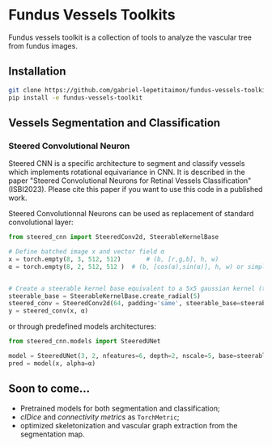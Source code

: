 # Fundus Vessels Toolkits

Fundus vessels toolkit is a collection of tools to analyze the vascular tree from fundus images.


## Installation


```bash
git clone https://github.com/gabriel-lepetitaimon/fundus-vessels-toolkit.git
pip install -e fundus-vessels-toolkit
```

## Vessels Segmentation and Classification

### Steered Convolutional Neuron
Steered CNN is a specific architecture to segment and classify vessels which implements rotational equivariance in CNN.
It is described in the paper "Steered Convolutional Neurons for Retinal Vessels Classification" (ISBI2023). Please cite this paper if you want to use this code in a published work.

Steered Convolutionnal Neurons can be used as replacement of standard convolutional layer:
```python
from steered_cnn import SteeredConv2d, SteerableKernelBase

# Define batched image x and vector field α
x = torch.empty(8, 3, 512, 512)       # (b, [r,g,b], h, w)
α = torch.empty(8, 2, 512, 512 )  # (b, [cos(α),sin(α)], h, w) or simply torch.empty(8, 512, 512) to provide α in radians.


# Create a steerable kernel base equivalent to a 5x5 gaussian kernel (the actual kernel size is 7x7 to accommodate 45 degrees rotation).
steerable_base = SteerableKernelBase.create_radial(5)
steered_conv = SteeredConv2d(64, padding='same', steerable_base=steerable_base, nonlinearity='relu') 
y = steered_conv(x, α)
```

or through predefined models architectures:
```python
from steered_cnn.models import SteeredUNet

model = SteeredUNet(3, 2, nfeatures=6, depth=2, nscale=5, base=steerable_base)
pred = model(x, alpha=α)
```

## Soon to come...
- Pretrained models for both segmentation and classification;
- _clDice_ and _connectivity metrics_ as `TorchMetric`;
- optimized skeletonization and vascular graph extraction from the segmentation map.

